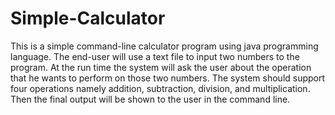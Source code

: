 # Simple-Calculator
This is a simple command-line calculator program using java programming language. The end-user will use a text file to input two numbers to the program. At the run time the system will ask the user about the operation that he wants to perform on those two numbers. The system should support four operations namely addition, subtraction, division, and multiplication. Then the final output will be shown to the user in the command line.
